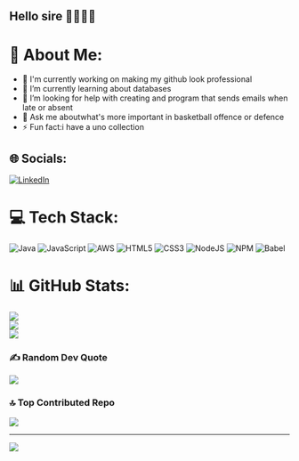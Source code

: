 ## Hello sire 🫱🏿‍🫲🏼

<!--
**JavonDavid/javondavid** is a ✨ _special_ ✨ repository because its `README.md` (this file) appears on your GitHub profile.

Here are some ideas to get you started:

- 🔭 I'm currently working on making my github look professional<br>
- 🌱 I’m currently learning about databases
- 🤔 I’m looking for help with creating and program that sends emails when late or absent 
- 💬 Ask me aboutwhat's more important in basketball offence or defence
- 📫 How to reach me: ...
- ⚡ Fun fact:im have a uno collection
-->
# 💫 About Me:
- 🔭 I'm currently working on making my github look professional<br>
- 🌱 I’m currently learning about databases<br>
- 🤔 I’m looking for help with creating and program that sends emails when late or absent<br>
- 💬 Ask me aboutwhat's more important in basketball offence or defence<br>
- ⚡ Fun fact:i have a uno collection<br>

## 🌐 Socials:
[![LinkedIn](https://img.shields.io/badge/LinkedIn-%230077B5.svg?logo=linkedin&logoColor=white)](https://linkedin.com/in/JavonDavid) 

# 💻 Tech Stack:
![Java](https://img.shields.io/badge/java-%23ED8B00.svg?style=for-the-badge&logo=openjdk&logoColor=white) ![JavaScript](https://img.shields.io/badge/javascript-%23323330.svg?style=for-the-badge&logo=javascript&logoColor=%23F7DF1E) ![AWS](https://img.shields.io/badge/AWS-%23FF9900.svg?style=for-the-badge&logo=amazon-aws&logoColor=white) ![HTML5](https://img.shields.io/badge/html5-%23E34F26.svg?style=for-the-badge&logo=html5&logoColor=white) ![CSS3](https://img.shields.io/badge/css3-%231572B6.svg?style=for-the-badge&logo=css3&logoColor=white) ![NodeJS](https://img.shields.io/badge/node.js-6DA55F?style=for-the-badge&logo=node.js&logoColor=white) ![NPM](https://img.shields.io/badge/NPM-%23CB3837.svg?style=for-the-badge&logo=npm&logoColor=white) ![Babel](https://img.shields.io/badge/Babel-F9DC3e?style=for-the-badge&logo=babel&logoColor=black)
# 📊 GitHub Stats:
![](https://github-readme-stats.vercel.app/api?username=JavonDavid&theme=prussian&hide_border=false&include_all_commits=true&count_private=true)<br/>
![](https://github-readme-streak-stats.herokuapp.com/?user=JavonDavid&theme=prussian&hide_border=false)<br/>
![](https://github-readme-stats.vercel.app/api/top-langs/?username=JavonDavid&theme=prussian&hide_border=false&include_all_commits=true&count_private=true&layout=compact)

### ✍️ Random Dev Quote
![](https://quotes-github-readme.vercel.app/api?type=horizontal&theme=radical)

### 🔝 Top Contributed Repo
![](https://github-contributor-stats.vercel.app/api?username=JavonDavid&limit=5&theme=dark&combine_all_yearly_contributions=true)

---
[![](https://visitcount.itsvg.in/api?id=JavonDavid&icon=0&color=0)](https://visitcount.itsvg.in)

<!-- Proudly created with GPRM ( https://gprm.itsvg.in ) -->
